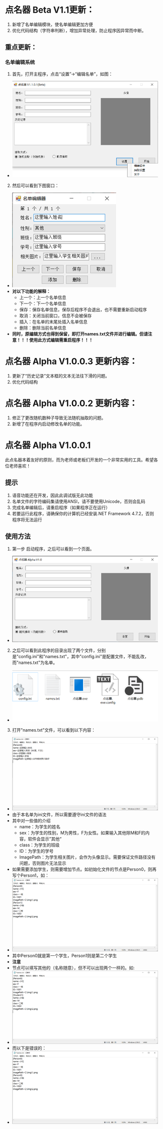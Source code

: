 # 点名器 Beta V1.1更新：
1. 新增了名单编辑模块，使名单编辑更加方便
2. 优化代码结构（字符串判断），增加异常处理，防止程序因异常而中断。
## 重点更新：
### 名单编辑系统
1. 首先，打开主程序，点击“设置”->“编辑名单”，如图：
* ![](img/7.png)
2. 然后可以看到下图窗口：
* ![](img/8.png)
* **对以下功能的解释：**
  - 上一个：上一个名单信息
  - 下一个：下一个名单信息
  - 保存：保存名单信息，保存后程序不会退出，也不需要重新启动程序
  - 取消：关闭当前窗口，信息不会被保存
  - 插入：在名单的末尾处插入名单信息
  - 删除：删除当前名单信息
* **同时，原编辑方式也得到保留，即打开names.txt文件并进行编辑。但请注意！！！使用此方式编辑需重启程序！！！**
# 点名器 Alpha V1.0.0.3 更新内容：
1. 更新了“历史记录”文本框的文本无法往下滑的问题。
2. 优化代码结构
# 点名器 Alpha V1.0.0.2 更新内容：
1. 修正了更改随机数种子导致无法随机抽取的问题。
2. 新增了在程序内启动修改名单的功能。
# 点名器 Alpha V1.0.0.1
此点名器本着友好的原则，而为老师或老板们开发的一个非常实用的工具。希望各位老师喜欢！
## 提示
1. 语音功能还在开发，因此此调试版无此功能
2. 名单文件的字符编码集请使用ANSI，请不要使用Unicode，否则会乱码
3. 完成名单编辑后，请重启程序（如果程序正在运行）
4. 若要运行此程序，请确保你的计算机已经安装.NET Framework 4.7.2，否则程序将无法运行
## 使用方法
1. 第一步 启动程序，之后可以看到一个页面。
* ![](img/1.png)
2. 之后可以看到此程序的目录出现了两个文件，分别是"config.ini"和"names.txt"，其中"config.ini"是配置文件，不能乱改，而"names.txt"为名单。
* ![](img/2.png)
3. 打开"names.txt"文件，可以看到以下内容：
* ![](img/3.png)
* 由于本名单为ini文件，所以需要遵守ini文件的语法
* 其中对一些值的介绍
  - name：为学生的姓名
  - sex：为学生的性别，M为男性，F为女性。如果输入其他除M和F的内容，软件会显示”其他“
  - class：为学生的班级
  - ID：为学生的学号
  - ImagePath：为学生相关图片，会作为头像显示。需要保证文件路径没有问题，否则图片无法显示
* 如果需要添加学生，则需要增加节点。如初始化文件的节点是Person0，则再写个Person1，如：
* ![](img/4.png)
* 其中Person0就是第一个学生，Person1则是第二个学生
* **注意**
* 节点可以填写其他的（名称随意），但不可以出现两个一样的。如:
* ![](img/5.png)
* 而以下是错误的：
* ![](img/6.png)

